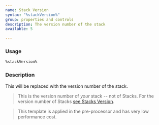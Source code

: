```yaml
---
name: Stack Version
syntax: "%stackVersion%"
group: properties and controls
description: The version number of the stack
available: 5

---
```




### Usage

```html
%stackVersion%
```


### Description

This will be replaced with the version number of the stack.

> This is the version number of *your* stack -- not of Stacks. For the version number of Stacks [see Stacks Version](../stacksVersion).

> This template is applied in the pre-processor and has very low performance cost.
